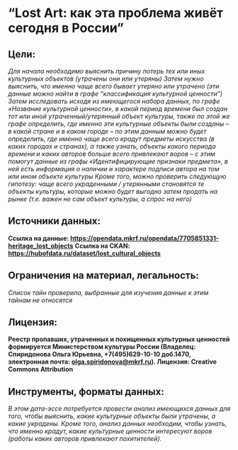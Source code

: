 <h1>“Lost Art:  как эта проблема живёт сегодня в России”</h1>

<h2>Цели:</h2>

*Для начала необходимо выяснить причину потерь тех или иных культурных объектов (утрачены они или утеряны)*
*Затем нужно выяснить, что именно чаще всего бывает утеряно или утрачено (эти данные можно найти в графе “классификация культурной ценности”)*
*Затем исследовать исходя из имеющегося набора данных, по графе «Название культурной ценности», в какой период времени был создан тот или иной утраченный/утерянный объект культуры, также по этой же графе определить, где именно эти культурные объекты были созданы – в какой стране и в каком городе – по этим данным можно будет определить, где именно чаще всего крадут предметы искусства (в каких городах и странах), а также узнать, объекты какого периода времени и каких авторов больше всего привлекают воров – с этим помогут данные из графы «Идентифицирующие признаки предмета», в ней есть информация о наличии и характере подписи автора на том или ином объекте культуры*
*Кроме того, можно проверить следующую гипотезу: чаще всего украденными / утерянными становятся те объекты культуры, которые можно будет выгодно затем продать на рынке  (т.е. важен не сам объект культуры, а спрос на него)*

<h2>Источники данных:</h2>

**Ссылка на данные: https://opendata.mkrf.ru/opendata/7705851331-heritage_lost_objects**
**Ссылка на CKAN: https://hubofdata.ru/dataset/lost_cultural_objects**

<h2>Ограничения на материал, легальность:</h2>

*Список тайн проверила, выбранные для изучения данные к этим тайнам не относятся*

<h2>Лицензия:</h2>

**Реестр пропавших, утраченных и похищенных культурных ценностей формируется Министерством культуры России (Владелец: Спиридонова Ольга Юрьевна, +7(495)629-10-10 доб.1470, электронная почта: olga.spiridonova@mkrf.ru). Лицензия: Creative Commons Attribution**

<h2>Инструменты, форматы данных:</h2>

*В этом дата-эссе потребуется провести анализ имеющихся данных для того, чтобы выяснить, какие культурные объекты были утрачены, а какие украдены. Кроме того, анализ данных необходим, чтобы узнать, что именно крадут, какие культурные ценности интересуют воров (работы каких авторов привлекают похитителей).*

